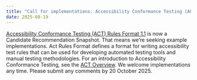 ```yaml
---
title: "Call for implementations: Accessibility Conformance Testing (ACT) Rules Format 1.1 — Candidate Recommendation"
date: 2025-08-19
---
```


[Accessibility Conformance Testing (ACT) Rules Format 1.1](https://www.w3.org/TR/act-rules-format-1.1/) is now a Candidate Recommendation Snapshot. That means we’re seeking example implementations. Act Rules Format defines a format for writing accessibility test rules that can be used for developing automated testing tools and manual testing methodologies. For an introduction to Accessibility Conformance Testing, see the [ACT Overview](https://www.w3.org/WAI/standards-guidelines/act/). We welcome implementations any time. Please submit any comments by 20 October 2025.
